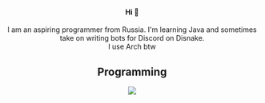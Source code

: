 <h4 align="center">Hi 👋</h4>
<p align="center">
  I am an aspiring programmer from Russia. I'm learning Java and sometimes take on writing bots for Discord on Disnake.<br>
  I use Arch btw <br>
</p>

<h2 align="center">Programming</h2>
<p align="center">
  <a href="https://skillicons.dev">
    <img src="https://skillicons.dev/icons?i=arch,java,py,cpp" />
  </a>
</p>
